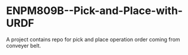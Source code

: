 # ENPM809B--Pick-and-Place-with-URDF
A project contains repo for pick and place operation order coming from conveyer belt.

